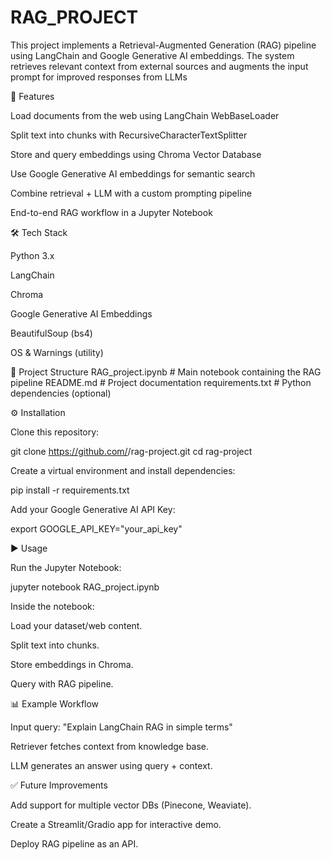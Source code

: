 # RAG_PROJECT
This project implements a Retrieval-Augmented Generation (RAG) pipeline using LangChain and Google Generative AI embeddings.
The system retrieves relevant context from external sources and augments the input prompt for improved responses from LLMs

🚀 Features

Load documents from the web using LangChain WebBaseLoader

Split text into chunks with RecursiveCharacterTextSplitter

Store and query embeddings using Chroma Vector Database

Use Google Generative AI embeddings for semantic search

Combine retrieval + LLM with a custom prompting pipeline

End-to-end RAG workflow in a Jupyter Notebook

🛠️ Tech Stack

Python 3.x

LangChain

Chroma

Google Generative AI Embeddings

BeautifulSoup (bs4)

OS & Warnings (utility)

📂 Project Structure
RAG_project.ipynb   # Main notebook containing the RAG pipeline
README.md           # Project documentation
requirements.txt    # Python dependencies (optional)

⚙️ Installation

Clone this repository:

git clone https://github.com/<your-username>/rag-project.git
cd rag-project


Create a virtual environment and install dependencies:

pip install -r requirements.txt


Add your Google Generative AI API Key:

export GOOGLE_API_KEY="your_api_key"

▶️ Usage

Run the Jupyter Notebook:

jupyter notebook RAG_project.ipynb


Inside the notebook:

Load your dataset/web content.

Split text into chunks.

Store embeddings in Chroma.

Query with RAG pipeline.

📊 Example Workflow

Input query: "Explain LangChain RAG in simple terms"

Retriever fetches context from knowledge base.

LLM generates an answer using query + context.

✅ Future Improvements

Add support for multiple vector DBs (Pinecone, Weaviate).

Create a Streamlit/Gradio app for interactive demo.

Deploy RAG pipeline as an API.
